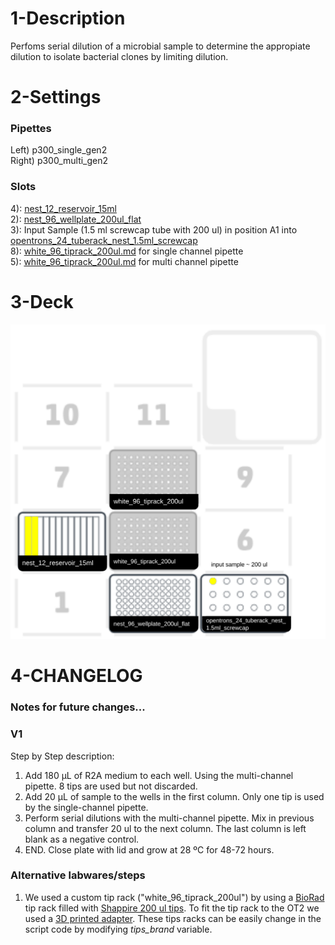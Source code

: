 1-Description
=

Perfoms serial dilution of a microbial sample to determine the appropiate dilution to isolate bacterial clones by limiting dilution.  

2-Settings
= 

### Pipettes

Left\) p300_single_gen2  
Right\) p300_multi_gen2  

### Slots

4): [nest_12_reservoir_15ml](https://labware.opentrons.com/nest_12_reservoir_15ml?category=reservoir)  
2): [nest_96_wellplate_200ul_flat](https://labware.opentrons.com/nest_96_wellplate_200ul_flat?category=wellPlate)  
3): Input Sample (1.5 ml screwcap tube with 200 ul) in position A1 into [opentrons_24_tuberack_nest_1.5ml_screwcap](https://labware.opentrons.com/opentrons_24_tuberack_nest_1.5ml_screwcap?category=tubeRack)  
8): [white_96_tiprack_200ul.md](https://github.com/microenvgen/OT2/blob/2e3f56d2ce81524a89d889d5d0c819ec240274b0/custom_labwares/white_96_tiprack_200ul.md) for single channel pipette  
5): [white_96_tiprack_200ul.md](https://github.com/microenvgen/OT2/blob/2e3f56d2ce81524a89d889d5d0c819ec240274b0/custom_labwares/white_96_tiprack_200ul.md) for multi channel pipette  

3-Deck
= 

![deck](./c1_Appropriate_Dilution.svg)

4-CHANGELOG
=

### Notes for future changes...

### V1

Step by Step description:

1. Add 180 μL of R2A medium to each well. Using the multi-channel pipette. 8 tips are used but not discarded.  
2. Add 20 μL of sample to the wells in the first column. Only one tip is used by the single-channel pipette.  
3. Perform serial dilutions with the multi-channel pipette. Mix in previous column and transfer 20 ul to the next column. The last column is left blank as a negative control.  
4. END. Close plate with lid and grow at 28 ºC for 48-72 hours.  

### Alternative labwares/steps

1. We used a custom tip rack ("white_96_tiprack_200ul") by using a [BioRad](https://www.bio-rad.com/es-es/sku/2239303-standard-pipet-tips-mtp-35-1-200-ul?ID=2239303) tip rack filled with [Shappire 200 ul tips](https://shop.gbo.com/es/spain/products/bioscience/manipulacion-de-liquidos/puntas-de-pipetas-old/pipette-tips-bulk/775350.html?_ga=2.13874871.1877740134.1714050421-2136557820.1714050421). To fit the tip rack to the OT2 we used a [3D printed adapter](https://github.com/microenvgen/OT2/blob/ad6bb537fa518afc48c8bad27223f29afaed6ada/custom_labware/white_96_tiprack_200ul.stl). These tips racks can be easily change in the script code by modifying _tips_brand_ variable.  
